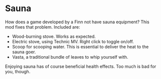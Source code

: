 # Sauna

How does a game developed by a Finn not have sauna equipment? This mod fixes that problem. Included are:

* Wood-burning stove. Works as expected.
* Electric stove, using Technic MV. Right click to toggle on/off.
* Scoop for scooping water. This is essential to deliver the heat to the sauna goer.
* Vasta, a traditional bundle of leaves to whip yourself with.

Enjoying sauna has of course beneficial health effects. Too much is bad for you, though.
